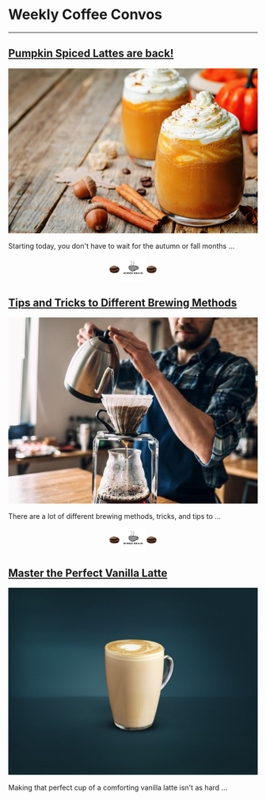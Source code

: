 # Weekly Coffee Convos

---

## [Pumpkin Spiced Lattes are back!](pumpkin-lattes-back.md)
<img src="images/Pumpkin-latte.jpg?raw=true"/>

<p style="font-size:14px">Starting today, you don't have to wait for the autumn or fall months ...</p>

<p align="center">
  <img src="images/bean.png" width="25" align="center"/><img src="images/company-logo.png" width="50" align="center"/><img src="images/bean.png" width="25" align="center"/>
</p>

## [Tips and Tricks to Different Brewing Methods](tips-and-tricks.md)
<img src="images/brew-methods.jpg?raw=true"/>

<p style="font-size:14px">There are a lot of different brewing methods, tricks, and tips to ...</p>

<p align="center">
  <img src="images/bean.png" width="25" align="center"/><img src="images/company-logo.png" width="50" align="center"/><img src="images/bean.png" width="25" align="center"/>
</p>

## [Master the Perfect Vanilla Latte](master-vanilla-latte.md)
<img src="images/latte.jpg?raw=true"/>

<p style="font-size:14px">Making that perfect cup of a comforting vanilla latte isn't as hard ...</p>
